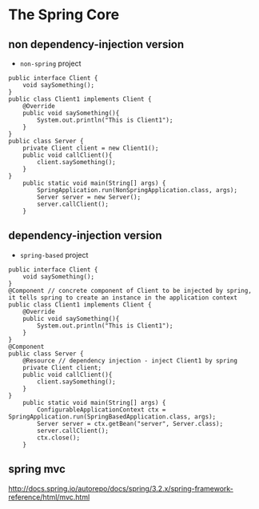 # The Spring Core

## non dependency-injection version

- `non-spring` project

```
public interface Client {
	void saySomething();
}
public class Client1 implements Client {
	@Override
	public void saySomething(){
		System.out.println("This is Client1");
	}
}
public class Server {
	private Client client = new Client1();
	public void callClient(){
		client.saySomething();
	}
}
	public static void main(String[] args) {
		SpringApplication.run(NonSpringApplication.class, args);
		Server server = new Server();
		server.callClient();
	}
```

## dependency-injection version

- `spring-based` project

```
public interface Client {
	void saySomething();
}
@Component // concrete component of Client to be injected by spring, it tells spring to create an instance in the application context
public class Client1 implements Client {
	@Override
	public void saySomething(){
		System.out.println("This is Client1");
	}
}
@Component
public class Server {
	@Resource // dependency injection - inject Client1 by spring
	private Client client;
	public void callClient(){
		client.saySomething();
	}
}
	public static void main(String[] args) {
		ConfigurableApplicationContext ctx = SpringApplication.run(SpringBasedApplication.class, args);
		Server server = ctx.getBean("server", Server.class);
		server.callClient();
		ctx.close();
	}
```

## spring mvc

http://docs.spring.io/autorepo/docs/spring/3.2.x/spring-framework-reference/html/mvc.html

